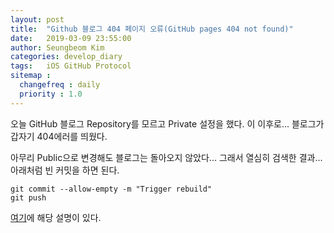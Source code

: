 ```yaml
---
layout: post
title:  "Github 블로그 404 페이지 오류(GitHub pages 404 not found)"
date:   2019-03-09 23:55:00
author: Seungbeom Kim
categories: develop_diary
tags:	iOS GitHub Protocol
sitemap :
  changefreq : daily
  priority : 1.0
---
```


오늘 GitHub 블로그 Repository를 모르고 Private 설정을 했다.
이 이후로... 블로그가 갑자기 404에러를 띄웠다.

아무리 Public으로 변경해도 블로그는 돌아오지 않았다...
그래서 열심히 검색한 결과... 아래처럼 빈 커밋을 하면 된다.

    git commit --allow-empty -m "Trigger rebuild"
    git push

[여기](https://stackoverflow.com/a/45907768)에 해당 설명이 있다.
